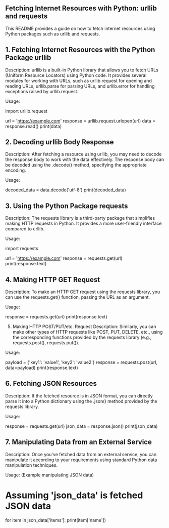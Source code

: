## Fetching Internet Resources with Python: urllib and requests

This README provides a guide on how to fetch internet resources using Python packages such as urllib and requests.

## 1. Fetching Internet Resources with the Python Package urllib

Description: urllib is a built-in Python library that allows you to fetch URLs (Uniform Resource Locators) using Python code. It provides several modules for working with URLs, such as urllib.request for opening and reading URLs, urllib.parse for parsing URLs, and urllib.error for handling exceptions raised by urllib.request.

Usage:

import urllib.request

url = 'https://example.com'
response = urllib.request.urlopen(url)
data = response.read()
print(data)

## 2. Decoding urllib Body Response

Description: After fetching a resource using urllib, you may need to decode the response body to work with the data effectively. The response body can be decoded using the .decode() method, specifying the appropriate encoding.

Usage:

decoded_data = data.decode('utf-8')
print(decoded_data)

## 3. Using the Python Package requests

Description: The requests library is a third-party package that simplifies making HTTP requests in Python. It provides a more user-friendly interface compared to urllib.

Usage:

import requests

url = 'https://example.com'
response = requests.get(url)
print(response.text)


## 4. Making HTTP GET Request

Description: To make an HTTP GET request using the requests library, you can use the requests.get() function, passing the URL as an argument.

Usage:

response = requests.get(url)
print(response.text)

5. Making HTTP POST/PUT/etc. Request
Description: Similarly, you can make other types of HTTP requests like POST, PUT, DELETE, etc., using the corresponding functions provided by the requests library (e.g., requests.post(), requests.put()).

Usage:

payload = {'key1': 'value1', 'key2': 'value2'}
response = requests.post(url, data=payload)
print(response.text)

## 6. Fetching JSON Resources

Description: If the fetched resource is in JSON format, you can directly parse it into a Python dictionary using the .json() method provided by the requests library.

Usage:

response = requests.get(url)
json_data = response.json()
print(json_data)

## 7. Manipulating Data from an External Service

Description: Once you've fetched data from an external service, you can manipulate it according to your requirements using standard Python data manipulation techniques.

Usage: (Example manipulating JSON data)

# Assuming 'json_data' is fetched JSON data
for item in json_data['items']:
    print(item['name'])
